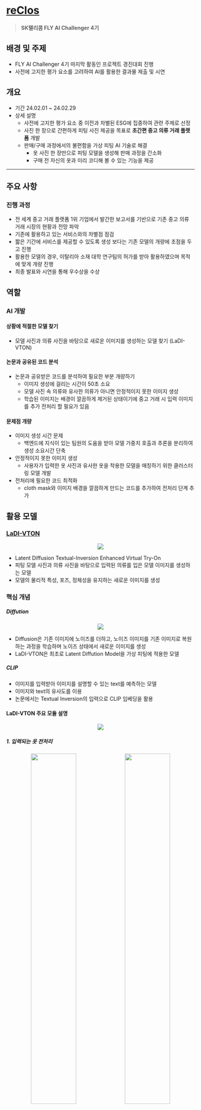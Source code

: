 # [reClos](https://github.com/SKT-FLYAI-Reclos/Reclos-AI)
> **SK텔리콤 FLY AI Challenger 4기**
## 배경 및 주제
- FLY AI Challenger 4기 마지막 활동인 프로젝트 경진대회 진행
- 사전에 고지한 평가 요소를 고려하여 AI를 활용한 결과물 제출 및 시연

## 개요
- 기간
  24.02.01 ~ 24.02.29
- 상세 설명
  - 사전에 고지한 평가 요소 중 이전과 차별된 ESG에 집중하여 관련 주제로 선정
  - 사진 한 장으로 간편하게 피팅 사진 제공을 목표로 **초간편 중고 의류 거래 플랫폼** 개발
  - 판매/구매 과정에서의 불편함을 가상 피팅 AI 기술로 해결
    - 옷 사진 한 장만으로 피팅 모델을 생성해 판매 과정을 간소화
    - 구매 전 자신의 옷과 미리 코디해 볼 수 있는 기능을 제공
---

## 주요 사항
### 진행 과정
  - 전 세계 중고 거래 플랫폼 1위 기업에서 발간한 보고서를 기반으로 기존 중고 의류 거래 시장의 현황과 전망 파악
  - 기존에 활용하고 있는 서비스와의 차별점 점검
  - 짧은 기간에 서비스를 제공할 수 있도록 생성 보다는 기존 모델의 개량에 초점을 두고 진행
  - 활용한 모델의 경우, 이탈리아 소재 대학 연구팀의 허가를 받아 활용하였으며 목적에 맞게 개량 진행
  - 최종 발표와 시연을 통해 우수상을 수상
 
## 역할
### AI 개발
#### 상황에 적절한 모델 찾기
- 모델 사진과 의류 사진을 바탕으로 새로운 이미지를 생성하는 모델 찾기 (LaDI-VTON)
#### 논문과 공유된 코드 분석
- 논문과 공유받은 코드를 분석하여 필요한 부분 개량하기
  - 이미지 생성에 걸리는 시간이 50초 소요
  - 모델 사진 속 의류와 유사한 의류가 아니면 안정적이지 못한 이미지 생성
  - 학습된 이미지는 배경이 깔끔하게 제거된 상태이기에 중고 거래 시 입력 이미지를 추가 전처리 할 필요가 있음

#### 문제점 개량
- 이미지 생성 시간 문제
  - 백엔드에 지식이 있는 팀원의 도움을 받아 모델 가중치 호출과 추론을 분리하여 생성 소요시간 단축
- 안정적이지 못한 이미지 생성
  - 사용자가 입력한 옷 사진과 유사한 옷을 착용한 모델을 매칭하기 위한 클러스터링 모델 개발
- 전처리에 필요한 코드 최적화
  - cloth mask와 이미지 배경을 깔끔하게 만드는 코드를 추가하여 전처리 단계 추가 

## 활용 모델
### [LaDI-VTON](https://github.com/miccunifi/ladi-vton)
<p align="center"><img src="https://github.com/user-attachments/assets/eafef581-c94a-474e-9185-1869f8875baa"></p>

- Latent Diffusion Textual-Inversion Enhanced Virtual Try-On
- 피팅 모델 사진과 의류 사진을 바탕으로 입력된 의류를 입은 모델 이미지를 생성하는 모델
- 모델의 물리적 특성, 포즈, 정체성을 유지하는 새로운 이미지를 생성

### 핵심 개념
##### Diffution
<p align="center"><img src="https://github.com/user-attachments/assets/66b3cb29-f134-4be8-abb2-024edc7fb633"></p>

- Diffusion은 기존 이미지에 노이즈를 더하고, 노이즈 이미지를 기존 이미지로 복원하는 과정을 학습하며 노이즈 상태에서 새로운 이미지를 생성
- LaDI-VTON은 최초로 Latent Diffution Model을 가상 피팅에 적용한 모델

##### CLIP
- 이미지를 입력받아 이미지를 설명할 수 있는 text를 예측하는 모델
- 이미지와 text의 유사도를 이용
- 논문에서는 Textual Inversion의 입력으로 CLIP 임베딩을 활용

#### LaDI-VTON 주요 모듈 설명
<p align="center"><img src="https://github.com/user-attachments/assets/42140f6a-9070-4caf-a636-76dec23d8920"></p>

##### 1. 입력되는 옷 전처리
<p align="center">
  <img src="https://github.com/user-attachments/assets/bca29ace-1959-47e2-ba58-f89c448b468d" align="center" width="49%">
  <img src="https://github.com/user-attachments/assets/9aa478c5-95d2-4e8c-b1a6-5dbb5de7ce0f" align="center" width="49%">
  <figcaption align="center"></figcaption>
</p>

- Vit 모델을 통해 입력된 옷을 벡터 공간에 위치
- CLIP 임베딩 방식을 통해 옷의 특징(질감, 핏 등)을 나타내는 단어들을 labeling
- 입력된 옷을 잘 설명하는 text 예측

##### 2. 사용자 포즈에 맞게 옷 변형
<p align="center">
  <img src="https://github.com/user-attachments/assets/6cb52e53-207f-41d4-b8cd-131f762bb1f8" align="center" width="49%">
  <img src="https://github.com/user-attachments/assets/a7bf5781-8b69-44ab-b588-578fbc0095b0" align="center" width="49%">
  <figcaption align="center"></figcaption>
</p>

- 모델 사진에서 추출한 Pose 맵과 마스킹을 이용하여 모델의 자세에 맞게 입력된 옷 사진 변형

##### 3. Enhanced Mask-Aware Skip Connections (EMASC)
<p align="center">
  <img src="https://github.com/user-attachments/assets/0dc89f26-3b4e-4bef-8827-6ff895b01ad2" align="center" width="49%">
  <img src="https://github.com/user-attachments/assets/adcbf11a-e2a8-4698-801e-69f72eaf3707" align="center" width="49%">
  <figcaption align="center"></figcaption>
</p>

- 모델이 가지고 있는 작은 특성(얼굴, 손, 발 등)을 보존하기 위한 작업
- 인코더-디코더로 생성된 생성된 이미지에 인페인팅한 모델 데이터를 추가하여 최종 마스킹 데이터 보정

---
## 배운점 & 느낀점
- 논문을 참고하고 모델 코드를 하나씩 실행하면서 감을 잡아가는 과정을 경험
- 최종 결과물까지 전체적인 과정을 경험하면서 모델 개발 이외에도 고려해야 할 부분 확인
- 서비스 부분에서 피드백을 받고 반영하면서 내부 인력과 사용자의 거리감을 체감

## 후기
- AI 모델 개발 이외의 지식을 보완할 필요가 있음을 체감했습니다.
- 여러 생각의 충돌을 경험하면서 의사 소통과 분위기의 중요성을 돌아볼 수 있었습니다.
- 목적에 맞는 서비스를 제공하기 위한 프로젝트였지만 수익 창출 부분에서 아쉬움이 있었습니다.
